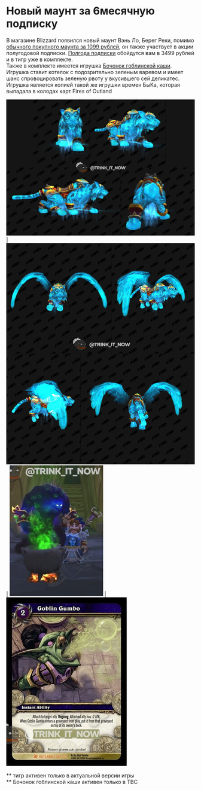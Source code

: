 # Новый маунт за 6месячную подписку

В магазине Blizzard появился новый маунт Вэнь Ло, Берег Реки, помимо [обычного покупного маунта за 1099 рублей](https://eu.shop.battle.net/ru-ru/product/world-of-warcraft-mount-wen-lo), он также участвует в акции полугодовой подписки. [Полгода подписки](https://eu.shop.battle.net/ru-ru/product/world-of-warcraft-subscription) обойдутся вам в 3499 рублей и в тигр уже в комплекте.  
Также в комплекте имеется игрушка [Бочонок гоблинской каши](https://ru.tbc.wowhead.com/item=33219). Игрушка ставит котелок с подозрительно зеленым варевом и имеет шанс спровоцировать зеленую рвоту у вкусившего сей деликатес. Игрушка является копией такой же игрушки времен БыКа, которая выпадала в колодах карт Fires of Outland

![Вэнь Ло, Берег Реки](../Assets/325729/325729-1.jpg) | ![Вэнь Ло, Берег Реки](../Assets/325729/325729-2.jpg) | ![Бочонок гоблинской каши](../Assets/325729/325729-3.jpg) | ![Goblin Gumbo](../Assets/325729/325729-4.jpg)

*\* тигр активен только в актуальной версии игры  
*\* Бочонок гоблинской каши активен только в TBC